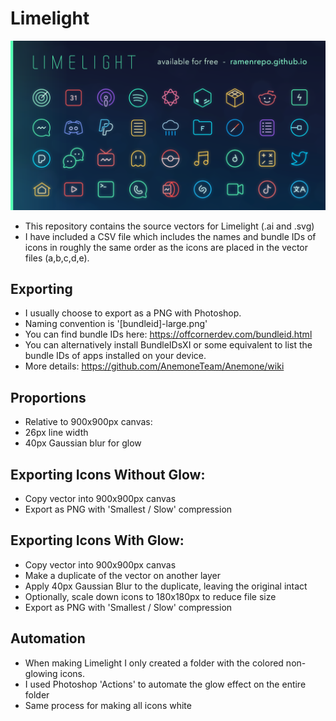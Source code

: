 # Limelight

<img src='limelight_sample.png'/>

- This repository contains the source vectors for Limelight (.ai and .svg)
- I have included a CSV file which includes the names and bundle IDs of icons in roughly the same order as the icons are placed in the vector files (a,b,c,d,e).

## Exporting
- I usually choose to export as a PNG with Photoshop.
- Naming convention is '[bundleid]-large.png'
- You can find bundle IDs here: https://offcornerdev.com/bundleid.html
- You can alternatively install BundleIDsXI or some equivalent to list the bundle IDs of apps installed on your device.
- More details: https://github.com/AnemoneTeam/Anemone/wiki

## Proportions
- Relative to 900x900px canvas:
- 26px line width
- 40px Gaussian blur for glow

## Exporting Icons Without Glow:
- Copy vector into 900x900px canvas
- Export as PNG with 'Smallest / Slow' compression

## Exporting Icons With Glow:
- Copy vector into 900x900px canvas
- Make a duplicate of the vector on another layer
- Apply 40px Gaussian Blur to the duplicate, leaving the original intact
- Optionally, scale down icons to 180x180px to reduce file size
- Export as PNG with 'Smallest / Slow' compression

## Automation
- When making Limelight I only created a folder with the colored non-glowing icons.
- I used Photoshop 'Actions' to automate the glow effect on the entire folder
- Same process for making all icons white
